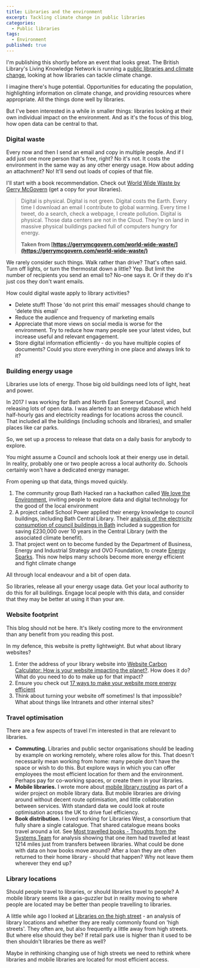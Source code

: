```yaml
---
title: Libraries and the environment
excerpt: Tackling climate change in public libraries
categories:
  - Public libraries
tags:
  - Environment
published: true
---
```


I'm publishing this shortly before an event that looks great. The British Library's Living Knowledge Network is running a [public libraries and climate change](https://register.gotowebinar.com/register/8783941637588292366), looking at how libraries can tackle climate change.

I imagine there's huge potential. Opportunities for educating the population, highlighting information on climate change, and providing resources where appropriate. All the things done well by libraries. 

But I've been interested in a while in smaller things: libraries looking at their own individual impact on the environment. And as it's the focus of this blog, how open data can be central to that. 

### Digital waste

Every now and then I send an email and copy in multiple people. And if I add just one more person that's free, right? No it's not. It costs the environment in the same way as any other energy usage. How about adding an attachment? No! It'll send out loads of copies of that file.

I'll start with a book recommendation. Check out [World Wide Waste by Gerry McGovern](https://gerrymcgovern.com/world-wide-waste/) (get a copy for your libraries).

> Digital is physical. Digital is not green. Digital costs the Earth. Every time I download an email I contribute to global warming. Every time I tweet, do a search, check a webpage, I create pollution. Digital is physical. Those data centers are not in the Cloud. They’re on land in massive physical buildings packed full of computers hungry for energy.
>
> **Taken from [https://gerrymcgovern.com/world-wide-waste/](https://gerrymcgovern.com/world-wide-waste/)**

We rarely consider such things. Walk rather than drive? That's often said. Turn off lights, or turn the thermostat down a little? Yep. But limit the number of recipients you send an email to? No-one says it. Or if they do it's just cos they don't want emails.

How could digital waste apply to library activities?

* Delete stuff! Those 'do not print this email' messages should change to 'delete this email'
* Reduce the audience and frequency of marketing emails
* Appreciate that more views on social media is worse for the environment. Try to reduce how many people see your latest video, but increase useful and relevant engagement.
* Store digital information efficiently - do you have multiple copies of documents? Could you store everything in one place and always link to it?

### Building energy usage

Libraries use lots of energy. Those big old buildings need lots of light, heat and power.

In 2017 I was working for Bath and North East Somerset Council, and releasing lots of open data. I was alerted to an energy database which held half-hourly gas and electricity readings for locations across the council. That included all the buildings (including schools and libraries), and smaller places like car parks.

So, we set up a process to release that data on a daily basis for anybody to explore.

You might assume a Council and schools look at their energy use in detail. In reality, probably one or two people across a local authority do. Schools certainly won't have a dedicated energy manager.

From opening up that data, things moved quickly.

1. The community group Bath Hacked ran a hackathon called [We love the Environment](https://www.bathhacked.org/bath-hacked-loves-the-environment/what-did-we-build/), inviting people to explore data and digital technology for the good of the local environment
2. A project called School Power applied their energy knowledge to council buildings, including Bath Central Library. Their [analysis of the electricity consumption of council buildings in Bath](http://transitionbath.org/analysis-electricity-consumption-council-buildings-bath/) included a suggestion for saving £230,000 over 10 years in the Central Library (with the associated climate benefit).
3. That project went on to become funded by the Department of Business, Energy and Industrial Strategy and OVO Foundation, to create [Energy Sparks](https://energysparks.uk/). This now helps many schools become more energy efficient and fight climate change

All through local endeavour and a bit of open data.

So libraries, release all your energy usage data. Get your local authority to do this for all buildings. Engage local people with this data, and consider that they may be better at using it than your are.

### Website footprint

This blog should not be here. It's likely costing more to the environment than any benefit from you reading this post.

In my defence, this website is pretty lightweight. But what about library websites?

1. Enter the address of your library website into [Website Carbon Calculator: How is your website impacting the planet?](https://www.websitecarbon.com/). How does it do? What do you need to do to make up for that impact?
2. Ensure you check out [17 ways to make your website more energy efficient](https://www.wholegraindigital.com/blog/website-energy-efficiency/)
3. Think about turning your website off sometimes! Is that impossible? What about things like Intranets and other internal sites?

### Travel optimisation

There are a few aspects of travel I'm interested in that are relevant to libraries.

* **Commuting.** Libraries and public sector organisations should be leading by example on working remotely, where roles allow for this. That doesn't necessarily mean working from home: many people don't have the space or wish to do this. But explore ways in which you can offer employees the most efficient location for them and the environment. Perhaps pay for co-working spaces, or create them in your libraries.
* **Mobile libraries.** I wrote more about [mobile library routing](https://blog.librarydata.uk/mobile-library-data-routes/) as part of a wider project on mobile library data. But mobile libraries are driving around without decent route optimisation, and little collaboration between services. With standard data we could look at route optimisation across the UK to drive fuel efficiency.
* **Book distribution.** I loved working for Libraries West, a consortium that fully share a single catalogue. That shared catalogue means books travel around a lot. See [Most travelled books - Thoughts from the Systems Team](https://librarieswest.github.io/most-travelled-books) for analysis showing that one item had travelled at least 1214 miles just from transfers between libraries. What could be done with data on how books move around? After a loan they are often returned to their home library - should that happen? Why not leave them wherever they end up?

### Library locations

Should people travel to libraries, or should libraries travel to people? A mobile library seems like a gas-guzzler but in reality moving to where people are located may be better than people travelling to libraries.

A little while ago I looked at [Libraries on the high street](https://blog.librarydata.uk/libraries-on-the-high-street/) - an analysis of library locations and whether they are really commonly found on 'high streets'. They often are, but also frequently a little away from high streets. But where else should they be? If retail park use is higher than it used to be then shouldn't libraries be there as well?

Maybe in rethinking changing use of high streets we need to rethink where libraries and mobile libraries are located for most efficient access.

